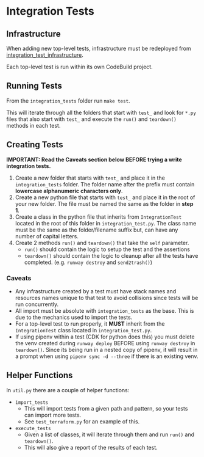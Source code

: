 # Integration Tests


## Infrastructure

When adding new top-level tests, infrastructure must be redeployed from [integration_test_infrastructure](../integration_test_infrastructure).

Each top-level test is run within its own CodeBuild project.


## Running Tests

From the `integration_tests` folder run `make test`.

This will iterate through all the folders that start with `test_` and look for `*.py` files
that also start with `test_` and execute the `run()` and `teardown()` methods in each test.


## Creating Tests

**IMPORTANT: Read the Caveats section below BEFORE trying a write integration tests.**

1. Create a new folder that starts with `test_` and place it in the `integration_tests` folder. The folder name after the prefix must contain **lowercase alphanumeric characters only**.
2. Create a new python file that starts with `test_` and place it in the root of your new folder. The file must be named the same as the folder in **step 1**.
3. Create a class in the python file that inherits from `IntegrationTest` located in the root of this folder in `integration_test.py`. The class name must be the same as the folder/filename suffix but, can have any number of capital letters.
4. Create 2 methods `run()` and `teardown()` that take the `self` parameter.
    - `run()` should contain the logic to setup the test and the assertions
    - `teardown()` should contain the logic to cleanup after all the tests have completed. (e.g. `runway destroy` and `send2trash()`)

### Caveats

- Any infrastructure created by a test must have stack names and resources names unique to that test to avoid collisions since tests will be run concurrently.
- All import must be absolute with `integration_tests` as the base. This is due to the mechanics used to import the tests.
- For a top-level test to run properly, it **MUST** inherit from the `IntegrationTest` class located in `integration_test.py`.
- If using pipenv within a test (CDK for python does this) you must delete the venv created during `runway deploy` BEFORE using `runway destroy` in `teardown()`. Since its being run in a nested copy of pipenv, it will result in a prompt when using `pipenv sync -d --three` if there is an existing venv.


## Helper Functions

In `util.py` there are a couple of helper functions:
* `import_tests`
    * This will import tests from a given path and pattern, so your tests can import more tests.
    * See `test_terraform.py` for an example of this.
* `execute_tests`
    * Given a list of classes, it will iterate through them and run  `run()` and `teardown()`.
    * This will also give a report of the results of each test.
